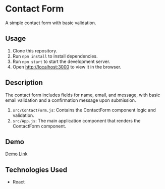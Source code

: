 # Contact Form

A simple contact form with basic validation.

## Usage

1. Clone this repository.
2. Run `npm install` to install dependencies.
3. Run `npm start` to start the development server.
4. Open [http://localhost:3000]() to view it in the browser.

## Description

The contact form includes fields for name, email, and message, with basic email validation and a confirmation message upon submission.

1. `src/ContactForm.js`: Contains the ContactForm component logic and validation.
2. `src/App.js`: The main application component that renders the ContactForm component.

## Demo

[Demo Link](https://antoinewtz.github.io/contact-form/) 

## Technologies Used

* React
